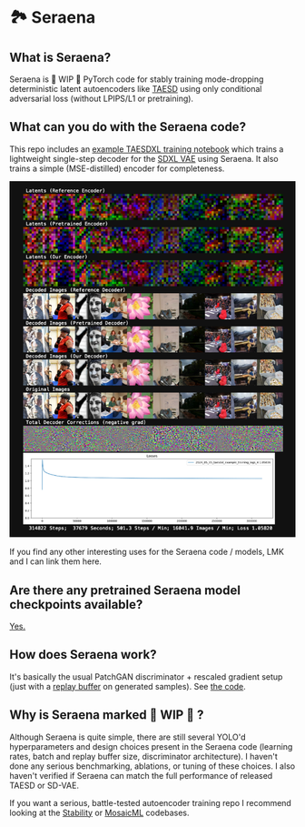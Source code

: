# 🏞️ Seraena

## What is Seraena?

Seraena is 🚧 WIP 🚧 PyTorch code for stably training mode-dropping deterministic latent autoencoders like [TAESD](https://github.com/madebyollin/taesd) using only conditional adversarial loss (without LPIPS/L1 or pretraining).

## What can you do with the Seraena code?

This repo includes an <a href="TAESDXL_Training_Example.ipynb">example TAESDXL training notebook</a> which trains a lightweight single-step decoder for the [SDXL VAE](https://huggingface.co/madebyollin/sdxl-vae-fp16-fix) using Seraena. It also trains a simple (MSE-distilled) encoder for completeness.

![](./screenshot.png)

If you find any other interesting uses for the Seraena code / models, LMK and I can link them here.

## Are there any pretrained Seraena model checkpoints available?

[Yes.](./checkpoints)

## How does Seraena work?

It's basically the usual PatchGAN discriminator + rescaled gradient setup (just with a [replay buffer](https://github.com/soumith/ganhacks?tab=readme-ov-file#8-use-stability-tricks-from-rl) on generated samples). See [the code](./seraena.py#L45).

## Why is Seraena marked 🚧 WIP 🚧 ?

Although Seraena is quite simple, there are still several YOLO'd hyperparameters and design choices present in the Seraena code (learning rates, batch and replay buffer size, discriminator architecture). I haven't done any serious benchmarking, ablations, or tuning of these choices. I also haven't verified if Seraena can match the full performance of released TAESD or SD-VAE.

If you want a serious, battle-tested autoencoder training repo I recommend looking at the [Stability](https://github.com/Stability-AI/generative-models/blob/main/configs/example_training/autoencoder/kl-f4/imagenet-kl_f8_8chn.yaml) or [MosaicML](https://github.com/mosaicml/diffusion/blob/main/yamls/mosaic-yamls/train-diffusers-autoencoder.yaml) codebases.
